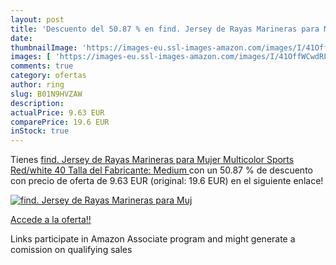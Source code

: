 ```yaml
---
layout: post
title: 'Descuento del 50.87 % en find. Jersey de Rayas Marineras para Muj'
date: 
thumbnailImage: 'https://images-eu.ssl-images-amazon.com/images/I/41OffWCwdRL._SL200_.jpg'
images: [ 'https://images-eu.ssl-images-amazon.com/images/I/41OffWCwdRL._SL200_.jpg' ]
comments: true
category: ofertas
author: ring
slug: B01N9HVZAW
description:
actualPrice: 9.63 EUR
comparePrice: 19.6 EUR
inStock: true
---
```


Tienes [find. Jersey de Rayas Marineras para Mujer   Multicolor  Sports Red/white   40  Talla del Fabricante: Medium ](https://www.amazon.es/dp/B01N9HVZAW/?tag=tolees-21) con un 50.87 % de descuento con precio de oferta de 9.63 EUR (original: 19.6 EUR) en el siguiente enlace!

[![find. Jersey de Rayas Marineras para Muj](https://images-eu.ssl-images-amazon.com/images/I/41OffWCwdRL._SL200_.jpg)](https://www.amazon.es/dp/B01N9HVZAW/?tag=tolees-21)

[Accede a la oferta!!](https://www.amazon.es/dp/B01N9HVZAW/?tag=tolees-21)

Links participate in Amazon Associate program and might generate a comission on qualifying sales


